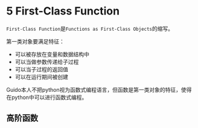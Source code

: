 # 5 First-Class Function

`First-Class Function`是`Functions as First-Class Objects`的缩写。

第一类对象要满足特征：

- 可以被存放在变量和数据结构中
- 可以当做参数传递给子过程
- 可以当子过程的返回值
- 可以在运行期间被创建

Guido本人不把python视为函数式编程语言，但函数是第一类对象的特征，使得在python中可以进行函数式编程。

## 高阶函数
